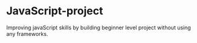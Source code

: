# JavaScript-project
Improving javaScript skills by building beginner level project without using any frameworks.
